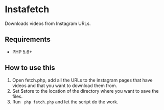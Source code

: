 # Instafetch

Downloads videos from Instagram URLs.

## Requirements
* PHP 5.6+

## How to use this

1. Open fetch.php, add all the URLs to the instagram pages that have videos and that you want to download them from.
2. Set $store to the location of the directory where you want to save the files.
3. Run ``` php fetch.php``` and let the script do the work.

